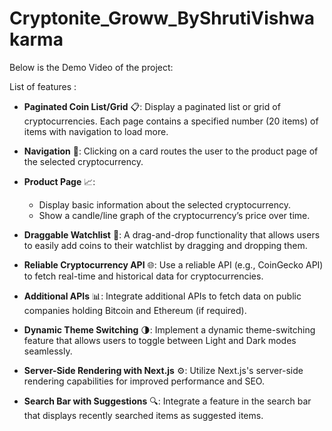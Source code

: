 # Cryptonite_Groww_ByShrutiVishwakarma
 
Below is the Demo Video of the project:



 List of features :

- **Paginated Coin List/Grid** 📋: Display a paginated list or grid of cryptocurrencies. Each page contains a specified number (20 items) of items with navigation to load more.

- **Navigation** 🔗: Clicking on a card routes the user to the product page of the selected cryptocurrency.

- **Product Page** 📈:
  - Display basic information about the selected cryptocurrency.
  - Show a candle/line graph of the cryptocurrency’s price over time.

- **Draggable Watchlist** 🧩: A drag-and-drop functionality that allows users to easily add coins to their watchlist by dragging and dropping them.

- **Reliable Cryptocurrency API** 🌐: Use a reliable API (e.g., CoinGecko API) to fetch real-time and historical data for cryptocurrencies.

- **Additional APIs** 📊: Integrate additional APIs to fetch data on public companies holding Bitcoin and Ethereum (if required).

- **Dynamic Theme Switching** 🌗: Implement a dynamic theme-switching feature that allows users to toggle between Light and Dark modes seamlessly.

- **Server-Side Rendering with Next.js** ⚙️: Utilize Next.js's server-side rendering capabilities for improved performance and SEO.

- **Search Bar with Suggestions** 🔍: Integrate a feature in the search bar that displays recently searched items as suggested items.
